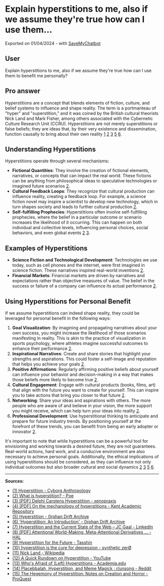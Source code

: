 # Explain hyperstitions to me, also if we assume they're true how can I use them...
Exported on 01/04/2024  - with [SaveMyChatbot](https://save.hugocollin.com)

## User
Explain hyperstitions to me, also if we assume they're true how can I use them to benefit me personally?

## Pro answer
Hyperstitions are a concept that blends elements of fiction, culture, and belief systems to influence and shape reality. The term is a portmanteau of "hyper" and "superstition," and it was coined by the British cultural theorists Nick Land and Mark Fisher, among others associated with the Cybernetic Culture Research Unit (CCRU). Hyperstitions are not merely superstitions or false beliefs; they are ideas that, by their very existence and dissemination, function causally to bring about their own reality [1](http://cyborganthropology.com/Hyperstition) [2](https://poe.com/danysdragons/1512927999960117) [3](http://xenopraxis.net/readings/carstens_hyperstition.pdf) [5](https://www.orphandriftarchive.com/articles/hyperstition/) [6](https://www.orphandriftarchive.com/articles/hyperstition-an-introduction/).

Understanding Hyperstitions
---------------------------

Hyperstitions operate through several mechanisms:

*   **Fictional Quantities**: They involve the creation of fictional elements, narratives, or concepts that can impact the real world. These fictions can be anything from philosophical ideas to speculative technologies or imagined future scenarios [2](https://poe.com/danysdragons/1512927999960117).
*   **Cultural Feedback Loops**: They recognize that cultural production can influence reality, creating a feedback loop. For example, a science fiction novel may inspire a scientist to develop new technology, which in turn shapes society and leads to further cultural production [2](https://poe.com/danysdragons/1512927999960117).
*   **Self-fulfilling Prophecies**: Hyperstitions often involve self-fulfilling prophecies, where the belief in a particular outcome or scenario increases the likelihood of it occurring. This can happen on both individual and collective levels, influencing personal choices, social behaviors, and even global events [2](https://poe.com/danysdragons/1512927999960117) [3](http://xenopraxis.net/readings/carstens_hyperstition.pdf).

Examples of Hyperstitions
-------------------------

*   **Science Fiction and Technological Development**: Technologies we use today, such as cell phones and the internet, were first imagined in science fiction. These narratives inspired real-world inventions [2](https://poe.com/danysdragons/1512927999960117).
*   **Financial Markets**: Financial markets are driven by narratives and expectations rather than objective measures of value. The belief in the success or failure of a company can influence its actual performance [2](https://poe.com/danysdragons/1512927999960117).

Using Hyperstitions for Personal Benefit
----------------------------------------

If we assume hyperstitions can indeed shape reality, they could be leveraged for personal benefit in the following ways:

1.  **Goal Visualization**: By imagining and propagating narratives about your own success, you might increase the likelihood of those scenarios manifesting in reality. This is akin to the practice of visualization in sports psychology, where athletes imagine successful outcomes to enhance their performance [2](https://poe.com/danysdragons/1512927999960117).
2.  **Inspirational Narratives**: Create and share stories that highlight your strengths and aspirations. This could foster a self-image and reputation that helps you achieve your goals [2](https://poe.com/danysdragons/1512927999960117).
3.  **Positive Affirmations**: Regularly affirming positive beliefs about yourself can influence your behavior and decision-making in a way that makes those beliefs more likely to become true [2](https://poe.com/danysdragons/1512927999960117).
4.  **Cultural Engagement**: Engage with cultural products (books, films, art) that align with the future you want to create for yourself. This can inspire you to take actions that bring you closer to that future [2](https://poe.com/danysdragons/1512927999960117).
5.  **Networking**: Share your ideas and aspirations with others. The more people who are aware of and believe in your vision, the more support you might receive, which can help turn your ideas into reality [2](https://poe.com/danysdragons/1512927999960117).
6.  **Professional Development**: Use hyperstitional thinking to anticipate and prepare for future industry trends. By positioning yourself at the forefront of these trends, you can benefit from being an early adopter or innovator [2](https://poe.com/danysdragons/1512927999960117).

It's important to note that while hyperstitions can be a powerful tool for envisioning and working towards a desired future, they are not guarantees. Real-world actions, hard work, and a conducive environment are also necessary to achieve personal goals. Additionally, the ethical implications of using hyperstitions should be considered, as they can influence not only individual outcomes but also broader cultural and social dynamics [2](https://poe.com/danysdragons/1512927999960117) [3](http://xenopraxis.net/readings/carstens_hyperstition.pdf) [5](https://www.orphandriftarchive.com/articles/hyperstition/) [6](https://www.orphandriftarchive.com/articles/hyperstition-an-introduction/).

---
**Sources:**
- [(1) Hyperstition - Cyborg Anthropology](http://cyborganthropology.com/Hyperstition)
- [(2) What is hyperstition? - Poe](https://poe.com/danysdragons/1512927999960117)
- [(3) \[PDF\] Delphi Carstens Hyperstition - xenopraxis](http://xenopraxis.net/readings/carstens_hyperstition.pdf)
- [(4) \[PDF\] On the mechanology of hyperstitions - Kent Academic Repository](https://kar.kent.ac.uk/94841/1/Mohammed%20-%20Storying%20against%20hope%20in%20the%20anthropocene%20-%20On%20the%20mechanology%20of%20hyperstitions.pdf)
- [(5) Hyperstition - 0rphan Drift Archive](https://www.orphandriftarchive.com/articles/hyperstition/)
- [(6) 'Hyperstition: An Introduction' - 0rphan Drift Archive](https://www.orphandriftarchive.com/articles/hyperstition-an-introduction/)
- [(7) Hyperstition and the Current State of the Web – JC Gaal - LinkedIn](https://www.linkedin.com/pulse/hyperstition-current-state-web-navigating-reality-digital-jc-gaal-spzqe)
- [(8) \[PDF\] Attentional World-Making, Meta-Attentional Derivatives ... - HAL](https://hal.science/hal-04012253/document)
- [(9) Hyperstition for the Future - Tasshin](https://tasshin.com/blog/hyperstition-for-the-future/)
- [(10) hyperstition is the cure for depression - synthetic zerØ](https://syntheticzero.net/2015/11/09/hyperstition-is-the-cure-for-depression/)
- [(11) Nick Land - Wikipedia](https://en.wikipedia.org/wiki/Nick_Land)
- [(12) A Quick Rundown on Hyperstition - YouTube](https://www.youtube-nocookie.com/embed/jcj9FFYXXMI?autoplay=1&state=1&undefined)
- [(13) Who's Afraid of (Left) Hyperstitions - Academia.edu](https://www.academia.edu/23874475/Whos_Afraid_of_Left_Hyperstitions)
- [(14) Placebbalah, Hyperstition, and Meme Magick : r/unsong - Reddit](https://www.reddit.com/r/unsong/comments/9j7r39/placebbalah_hyperstition_and_meme_magick/)
- [(15) The Hegemony of Hyperstition: Notes on Creation and Horror - ProQuest](https://www.proquest.com/openview/a38adf98536f54f87baa6e01d586a9d4/1?cbl=18750&diss=y&pq-origsite=gscholar)

